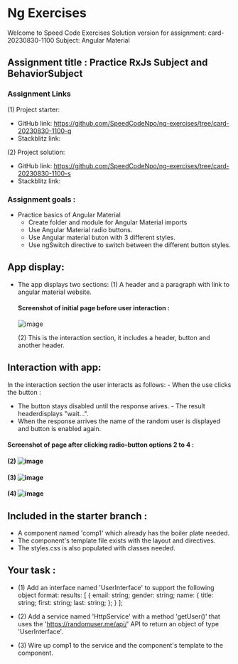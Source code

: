 # Ng Exercises

Welcome to Speed Code Exercises
Solution version for assignment: card-20230830-1100
Subject: Angular Material

## Assignment title : Practice RxJs Subject and BehaviorSubject

### Assignment Links

(1) Project starter:

- GitHub link: https://github.com/SpeedCodeNpo/ng-exercises/tree/card-20230830-1100-q
- Stackblitz link:

(2) Project solution:

- GitHub link: https://github.com/SpeedCodeNpo/ng-exercises/tree/card-20230830-1100-s
- Stackblitz link:

### Assignment goals :

- Practice basics of Angular Material
  - Create folder and module for Angular Material imports
  - Use Angular Material radio buttons.
  - Use Angular material buton with 3 different styles.
  - Use ngSwitch directive to switch between the different button styles.

## App display:

- The app displays two sections:
  (1) A header and a paragraph with link to angular material website.

  #### Screenshot of initial page before user interaction :

  ![image](https://github.com/SpeedCodeNpo/ng-exercises/assets/132397719/2b86657b-e281-4438-a04a-15680fdf4b87)


  (2) This is the interaction section, it includes a header, button and another header.

## Interaction with app:

In the interaction section the user interacts as follows: - When the use clicks the button :

- The button stays disabled until the response arives. - The result headerdisplays "wait...".
- When the response arrives the name of the random user is displayed and button is enabled again.

#### Screenshot of page after clicking radio-button options 2 to 4 :

#### (2) ![image](https://github.com/SpeedCodeNpo/ng-exercises/assets/132397719/2c7462fd-302a-46ba-886e-3f338847513e)
#### (3) ![image](https://github.com/SpeedCodeNpo/ng-exercises/assets/132397719/0621df24-fef4-417f-aa68-abf2cc4f13a0)
#### (4) ![image](https://github.com/SpeedCodeNpo/ng-exercises/assets/132397719/b7e4e07d-ef66-4ecf-b18f-5861a1a0c45c)

## Included in the starter branch :

- A component named 'comp1' which already has the boiler plate needed.
- The component's template file exists with the layout and directives.
- The styles.css is also populated with classes needed.

## Your task :

- (1) Add an interface named 'UserInterface' to support the following object format:
  results: [
  {
  email: string;
  gender: string;
  name: {
  title: string;
  first: string;
  last: string;
  };
  }
  ];

- (2) Add a service named 'HttpService' with a method 'getUser()' that uses the 'https://randomuser.me/api/' API to return an object of type 'UserInterface'.

- (3) Wire up comp1 to the service and the component's template to the component.
